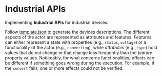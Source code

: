 # Industrial APIs

Implementing **Industrial APIs** for industrial devices. 

Follow [template.json](actors_api/device_descriptions/template.json) to generate the devices descriptions. The different aspects of the actor are represented as attributes and features. <em>Features</em> can either represent a state with properties (e.g., <code>status</code>, <code>voltage</code>) or a functionality of the actor (e.g., <code>converting</code>), while <em>attributes</em> (e.g., <code>type</code>) hold values that do not change or that change less frequently than the <em>feature</em> property values. Noticeably, for what concerns functionalities, effects can be different if something goes wrong during the execution. For example, if the <code>convert</code> fails, one or more effects could not be verified.

